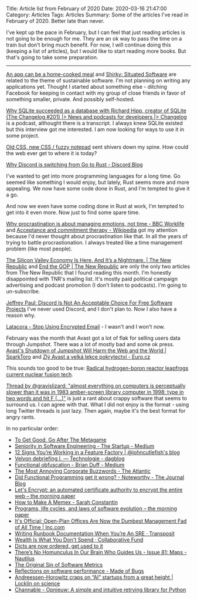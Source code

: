 Title: Article list from February of 2020
Date: 2020-03-16 21:47:00
Category: Articles
Tags: Articles
Summary: Some of the articles I've read in February of 2020. Better late than never.


I've kept up the pace in February, but I can feel that just reading articles is
not going to be enough for me. They are an ok way to pass the time on a train
but don't bring much benefit. For now, I will continue doing this (keeping
a list of articles), but I would like to start reading more books. But that's
going to take some preparation.

---

[An app can be a home-cooked meal](https://www.robinsloan.com/notes/home-cooked-app/)
and [Shirky: Situated
Software](https://web.archive.org/web/20040411202042/http://www.shirky.com/writings/situated_software.html)
are related to the theme of sustainable software. I'm not planning on writing
any applications yet. Thought I started about something else - ditching Facebook
for keeping in contact with my group of close friends in favor of something
smaller, private. And possibly self-hosted.


[Why SQLite succeeded as a database with Richard Hipp, creator of SQLite (The Changelog #201) |> News and podcasts for developers |> Changelog](https://changelog.com/podcast/201)
is a podcast, althought there is a transcript. I always knew SQLite existed but this
interview got me interested. I am now looking for ways to use it in some
project.


[Old CSS, new CSS / fuzzy
notepad](https://eev.ee/blog/2020/02/01/old-css-new-css/?fbclid=IwAR1oxGs11ixev9c6qaK1yy8oiZvc4lB7dyxebGpcrec6bFxM0qzJqz03WqM)
sent shivers down my spine. How could the web ever get to where it is
today?


[Why Discord is switching from Go to Rust - Discord Blog](https://blog.discordapp.com/why-discord-is-switching-from-go-to-rust-a190bbca2b1f)

I've wanted to get into more programming languages for a long time. Go seemed
like something I would enjoy, but lately, Rust seems more and more appealing.
We now have some code done in Rust, and I'm tempted to give it a go.


And now we even have some coding done in Rust at work, I'm tempted to get into
it even more. Now just to find some spare time.


[Why procrastination is about managing emotions, not time - BBC Worklife](https://www.bbc.com/worklife/article/20200121-why-procrastination-is-about-managing-emotions-not-time)
and [Acceptance and commitment therapy - Wikipedia](https://en.m.wikipedia.org/wiki/Acceptance_and_commitment_therapy)
got my attention because I'd never thought about procrastination like that. In
all the years of trying to battle procrastionation. I always treated like a time
management problem (like most people).


[The Silicon Valley Economy Is Here. And It’s a Nightmare. | The New
Republic](https://newrepublic.com/article/156202/silicon-valley-economy-here-its-nightmare?utm_source=newsletter&utm_medium=email&utm_campaign=audm)
and [End the GOP | The New
Republic](https://newrepublic.com/article/156411/end-gop) are only the only two
articles from The New Republic that I found reading this month. I'm honestly
disappointed with TNR's mailing list. It's mostly paid political campaign
advertising and podcast promotion (I don't listen to podcasts). I'm going to
un-subscribe.


[Jeffrey Paul: Discord Is Not An Acceptable Choice For Free Software Projects](https://sneak.berlin/20200220/discord-is-not-an-acceptable-choice-for-free-software-projects/)
I've never used Discord, and I don't plan to. Now I also have a reason why.

[Latacora - Stop Using Encrypted
Email](https://latacora.micro.blog/2020/02/19/stop-using-encrypted.html) - I
wasn't and I won't now.


February was the month that Avast got a lot of flak for selling users data
through Jumpshot. There was a lot of mostly bad and some ok press. [Avast's
Shutdown of Jumpshot Will Harm the Web and the World |
SparkToro](https://sparktoro.com/blog/avasts-shutdown-of-jumpshot-will-harm-the-web-and-the-world/)
and [Zlý Avast a velká lekce pokrytectví - Euro.cz](https://www.euro.cz/blogy/zly-avast-a-velka-lekce-pokrytectvi)


This sounds too good to be true: [Radical hydrogen-boron reactor leapfrogs
current nuclear fusion tech](https://newatlas.com/energy/hb11-hydrogen-boron-fusion-clean-energy/).


[Thread by @gravislizard: "almost everything on computers is perceptually slower than it was in 1983 amber-screen library computer in 1998: type in two words and hit F […]"](https://threadreaderapp.com/thread/927593460642615296.html)
is just a rant about crappy software that seems to surround us. I can agree with
that. What I did not enjoy is the format - using long Twitter threads is just
lazy. Then again, maybe it's the best format for angry rants.

In no particular order:

* [To Get Good, Go After The Metagame](https://commoncog.com/blog/to-get-good-go-after-the-metagame/)
* [Seniority in Software Engineering - The Startup - Medium](https://medium.com/swlh/seniority-in-software-engineering-aabf9706c4b0)
* [12 Signs You’re Working in a Feature Factory | @johncutlefish's blog](https://cutle.fish/blog/12-signs-youre-working-in-a-feature-factory)
* [Velvon debriefing I. — Technologie - dagblog](https://dagblog.cz/velvoff-debriefieng-i-technologie-964b974643a1)
* [Functional obfuscation - Brian Duff - Medium](https://medium.com/@cairndubh/functional-obfuscation-cc54198b0acd)
* [The Most Annoying Corporate Buzzwords - The Atlantic](https://www.theatlantic.com/health/archive/2020/02/most-annoying-corporate-buzzwords/606748/)
* [Did Functional Programming get it wrong? - Noteworthy - The Journal Blog](https://blog.usejournal.com/monoids-to-groupoids-492c35105113)
* [Let's Encrypt: an automated certificate authority to encrypt the entire web – the morning paper](https://blog.acolyer.org/2020/02/12/lets-encrypt-an-automated-certificate-authority-to-encrypt-the-entire-web/)
* [How to Make A Memex - Sarah Constantin](https://srconstantin.posthaven.com/how-to-make-a-memex)
* [Programs, life cycles, and laws of software evolution – the morning paper](https://blog.acolyer.org/2020/02/14/programs-life-cycles-laws/)
* [It's Official: Open-Plan Offices Are Now the Dumbest Management Fad of All Time | Inc.com](https://www.inc.com/geoffrey-james/its-official-open-plan-offices-are-now-dumbest-management-fad-of-all-time.html)
* [Writing Runbook Documentation When You’re An SRE · Transposit](https://www.transposit.com/blog/2020.01.30-writing-runbook-documentation-when-youre-an-sre/)
* [Wealth Is What You Don't Spend · Collaborative Fund](https://www.collaborativefund.com/blog/gains/)
* [Dicts are now ordered, get used to it](https://softwaremaniacs.org/blog/2020/02/05/dicts-ordered/en/)
* [There’s No Homunculus In Our Brain Who Guides Us - Issue 81: Maps - Nautilus](http://m.nautil.us/issue/81/maps/theres-no-homunculus-in-our-brain-who-guides-us)
* [The Original Sin of Software Metrics](https://www.infoq.com/articles/metrics-original-sin/)
* [Reflections on software performance - Made of Bugs](https://blog.nelhage.com/post/reflections-on-performance/)
* [Andreessen-Horowitz craps on “AI” startups from a great height | Locklin on science](https://scottlocklin.wordpress.com/2020/02/21/andreessen-horowitz-craps-on-ai-startups-from-a-great-height/)
* [Channable - Opnieuw: A simple and intuitive retrying library for Python](https://tech.channable.com/posts/2020-02-05-opnieuw.html)

